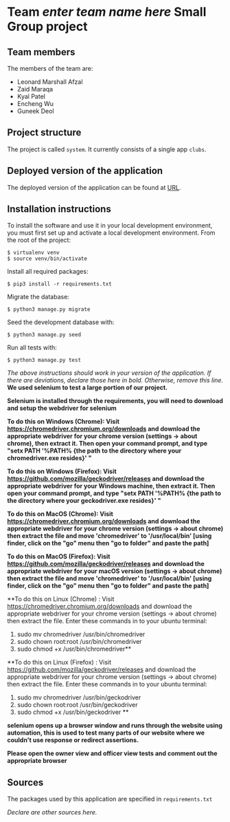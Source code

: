 # Team *enter team name here* Small Group project

## Team members
The members of the team are:
- Leonard Marshall Afzal
- Zaid Maraqa
- Kyal Patel
- Encheng Wu
- Guneek Deol

## Project structure
The project is called `system`.  It currently consists of a single app `clubs`.

## Deployed version of the application
The deployed version of the application can be found at [URL](URL).

## Installation instructions
To install the software and use it in your local development environment, you must first set up and activate a local development environment.  From the root of the project:

```
$ virtualenv venv
$ source venv/bin/activate
```

Install all required packages:

```
$ pip3 install -r requirements.txt
```

Migrate the database:

```
$ python3 manage.py migrate
```

Seed the development database with:

```
$ python3 manage.py seed
```

Run all tests with:
```
$ python3 manage.py test
```

*The above instructions should work in your version of the application.  If there are deviations, declare those here in bold.  Otherwise, remove this line.*
**We used selenium to test a large portion of our project.**

**Selenium is installed through the requirements, you will need to download and setup the webdriver for selenium**

**To do this on Windows (Chrome): Visit https://chromedriver.chromium.org/downloads and download the appropriate webdriver for your chrome version (settings -> about chrome), then extract it. Then open your command prompt, and type "setx PATH  '%PATH% {the path to the directory where your chromedriver.exe resides}' "** 

**To do this on Windows (Firefox): Visit https://github.com/mozilla/geckodriver/releases and download the appropriate webdriver for your Windows machine, then extract it. Then open your command prompt, and type "setx PATH  '%PATH% {the path to the directory where your geckodriver.exe resides}' "**


**To do this on MacOS (Chrome): Visit https://chromedriver.chromium.org/downloads and download the appropriate webdriver for your chrome version (settings -> about chrome) then extract the file and move 'chromedriver' to '/usr/local/bin' [using finder, click on the "go" menu then "go to folder" and paste the path]**

**To do this on MacOS (Firefox): Visit https://github.com/mozilla/geckodriver/releases and download the appropriate webdriver for your macOS version (settings -> about chrome) then extract the file and move 'chromedriver' to '/usr/local/bin' [using finder, click on the "go" menu then "go to folder" and paste the path]**

**To do this on Linux (Chrome) : Visit https://chromedriver.chromium.org/downloads and download the appropriate webdriver for your chrome version (settings -> about chrome) then extract the file. Enter these commands in to your ubuntu terminal:

1. sudo mv chromedriver /usr/bin/chromedriver 
2. sudo chown root:root /usr/bin/chromedriver 
3. sudo chmod +x /usr/bin/chromedriver**

**To do this on Linux (Firefox) : Visit https://github.com/mozilla/geckodriver/releases and download the appropriate webdriver for your chrome version (settings -> about chrome) then extract the file. Enter these commands in to your ubuntu terminal:
1. sudo mv chromedriver /usr/bin/geckodriver 
2. sudo chown root:root /usr/bin/geckodriver 
3. sudo chmod +x /usr/bin/geckodriver **




**selenium opens up a browser window and runs through the website using automation, this is used to test many parts of our website where we couldn't use response or redirect assertions.**

**Please open the owner view and officer view tests and comment out the appropriate browser**

## Sources
The packages used by this application are specified in `requirements.txt`

*Declare are other sources here.*
